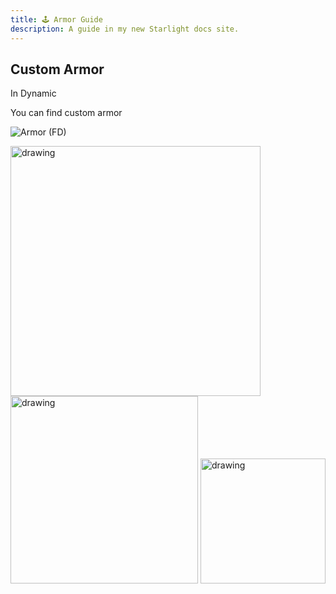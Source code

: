 ```yaml
---
title: 🕹 Armor Guide
description: A guide in my new Starlight docs site.
---
```


## Custom Armor 
In Dynamic

You can find custom armor 

![Armor (FD)](/Screenshot%20(42).png) 

<img src="/Screenshot (42).png" alt="drawing" width="400" align="center"/>
<img src="/Screenshot (42).png" alt="drawing" width="300"/>
<img src="/Screenshot (42).png" alt="drawing" width="200"/>

